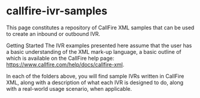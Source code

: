 callfire-ivr-samples
====================

This page constitutes a repository of CallFire XML samples that can be used to create an inbound or outbound IVR.

Getting Started
The IVR examples presented here assume that the user has a basic understanding of the XML mark-up language, a basic outline of which is available on the CallFire help page: https://www.callfire.com/help/docs/callfire-xml.

In each of the folders above, you will find sample IVRs written in CallFire XML, along with a description of what each IVR is designed to do, along with a real-world usage scenario, when applicable.
